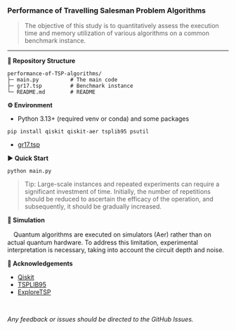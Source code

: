 ### Performance of Travelling Salesman Problem Algorithms

> The objective of this study is to quantitatively assess the execution time and memory utilization of various algorithms on a common benchmark instance.

---

**📁 Repository Structure**

```
performance-of-TSP-algorithms/
├─ main.py          # The main code
├─ gr17.tsp         # Benchmark instance
└─ README.md        # README
```


**⚙️ Environment**

- Python 3.13+ (required venv or conda) and some packages
```
pip install qiskit qiskit-aer tsplib95 psutil
```
- [gr17.tsp](https://exploretsp.netlify.app/tsp/gr17.tsp.gz)


**▶️ Quick Start**

```
python main.py
```
> Tip: Large-scale instances and repeated experiments can require a significant investment of time. Initially, the number of repetitions should be reduced to ascertain the efficacy of the operation, and subsequently, it should be gradually increased.


**🧪 Simulation**

　Quantum algorithms are executed on simulators (Aer) rather than on actual quantum hardware. To address this limitation, experimental interpretation is necessary, taking into account the circuit depth and noise.


**🙌 Acknowledgements**

- [Qiskit](https://qiskit.org/)
- [TSPLIB95](https://www.math.uwaterloo.ca/tsp/tsplib95/)
- [ExploreTSP](https://exploretsp.netlify.app/)
<br>

*Any feedback or issues should be directed to the GitHub Issues.*
